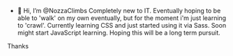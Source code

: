 - 👋 Hi, I’m @NozzaClimbs
Completely new to IT. Eventually hoping to be able to 'walk' on my own eventually, but for the moment i'm just learning to 'crawl'.
Currently learning CSS and just started using it via Sass. Soon might start JavaScript learning.
Hoping this will be a long term pursuit.

Thanks

<!---
NozzaClimbs/NozzaClimbs is a ✨ special ✨ repository because its `README.md` (this file) appears on your GitHub profile.
You can click the Preview link to take a look at your changes.
--->
